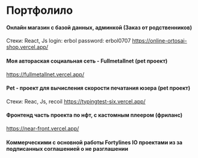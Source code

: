 <h1>Портфолило</h1>

#### Онлайн магазин с базой данных, админкой (Заказ от родственников)
Стеки: React, Js
login: erbol
password: erbol0707
https://online-ortosai-shop.vercel.app/


#### Моя автораская социальная сеть - Fullmetallnet (pet проект)
https://fullmetallnet.vercel.app/


#### Pet - проект для вычисления скорости печатания юзера (pet проект)
Стеки: Reac, Js, recoil
https://typingtest-six.vercel.app/


#### Фронтенд часть проекта по нфт, с кастомным плеером (фриланс)
https://near-front.vercel.app/



#### Коммерческими с основной работы Fortylines IO проектами из за подписанных соглашенией о не разглашении
